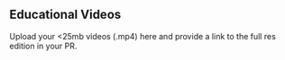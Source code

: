 ## Educational Videos

Upload your <25mb videos (.mp4) here and provide a link to the full res edition in your PR.
